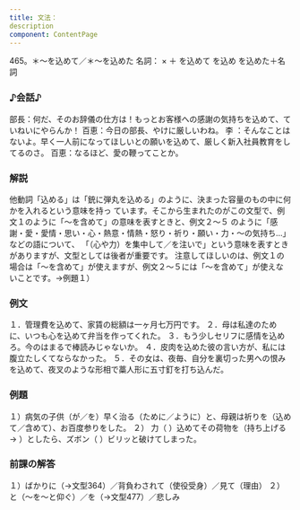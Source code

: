 ```yaml
---
title: 文法：
description
component: ContentPage
---
```



465。＊～を込めて／＊～を込めた
名詞： × ＋ を込めて を込め を込めた＋名詞
### ♪会話♪
部長：何だ、そのお辞儀の仕方は！もっとお客様への感謝の気持ちを込めて、ていねいにやらんか！ 百恵：今日の部長、やけに厳しいわね。
李 ：そんなことはないよ。早く一人前になってほしいとの願いを込めて、厳しく新入社員教育をしてるのさ。 百恵：なるほど、愛の鞭ってことか。
### 解説
他動詞「込める」は「銃に弾丸を込める」のように、決まった容量のもの中に何かを入れるという意味を持っ ています。そこから生まれたのがこの文型で、例文１のように「～を含めて」の意味を表すときと、例文２～５
のように「感謝・愛・愛情・思い・心・熱意・情熱・怒り・祈り・願い・力・～の気持ち…」などの語について、 「（心や力）を集中して／を注いで」という意味を表すときがありますが、文型としては後者が重要です。
注意してほしいのは、例文１の場合は「～を含めて」が使えますが、例文２～５には「～を含めて」が使えな いことです。→例題１）
### 例文
１．管理費を込めて、家賃の総額は一ヶ月七万円です。
２．母は私達のために、いつも心を込めて弁当を作ってくれた。
３．もう少しセリフに感情を込めろ。今のはまるで棒読みじゃないか。
４．皮肉を込めた彼の言い方が、私には腹立たしくてならなかった。
５．その女は、夜毎、自分を裏切った男への恨みを込めて、夜叉のような形相で藁人形に五寸釘を打ち込んだ。
### 例題
１）病気の子供（が／を）早く治る（ために／ように）と、母親は祈りを（込めて／含めて）、お百度参りをした。
２） 力（ ）込めてその荷物を（持ち上げる→ ）としたら、ズボン（ ）ビリッと破けてしまった。
### 前課の解答
１）ばかりに（→文型364）／背負わされて（使役受身）／見て（理由）
２）と（～を～と仰ぐ）／を（→文型477）／悲しみ
